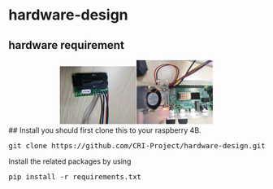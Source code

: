 # hardware-design

## hardware requirement
<center class="half">
  <img src="images/sensor.jpg" width="30%"><img src="images/raspberry_pi.jpg" width="30%">
</center>
## Install
you should first clone this to your raspberry 4B.
<pre>git clone https://github.com/CRI-Project/hardware-design.git</pre> 
Install the related packages by using 
<pre>pip install -r requirements.txt</pre>



